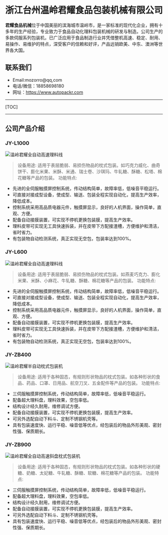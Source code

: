 # 浙江台州温岭君耀食品包装机械有限公司
**君耀食品机械**位于中国美丽的滨海城市温岭市，是一家标准的现代化企业，拥有十多年的生产经验，专业致力于食品自动化理料包装机械的研发与制造。公司生产的多款伺服系列包装机，已广泛应用于食品制造行业并凭借整机高速、稳定、耐用、易操作、易维护的特点，深受客户的信赖和好评，产品远销欧美、中东、澳洲等世界各大国。
## 联系我们
- Email:mozorro@qq,com
- 电话/微信：18858698180
- 网址：https://www.autopackr.com


----------


[TOC]


----------


## 公司产品介绍
### JY-L1000
![温岭君耀全自动高速理料线](https://ae01.alicdn.com/kf/U8b545fc8da9b467eb62691b12dce114ej.jpg)
>设备用途:
适用于表层脆弱、易损伤物品的枕式包装。如巧克力威化、曲奇饼干、膨化米果、米酥、米通、瑞士卷、沙琪玛、牛轧糖、酥糖、松塔、棉花糖等产品的包装。
功能特点:
- 先进的全伺服触摸屏控制系统，传动结构简单，故障率低，低噪音平稳运行。
- 可直接对接成型设备，使成型、输送、包装全程实现自动化，提高生产效率，降低成本。
- 控制系统采用高品质电器元件，触摸屏显示，良好的人机界面，操作简单，直观、方便。
-  配备自动接膜装置，可实现不停机更换包装膜，提高生产效率。
- 理料皮带可实现无工具快速拆装，并在皮带下方配接渣槽，方便维护和清洁，省时省力。
- 有包装物自动检测系统，真正实现无空包，包装率达到100%。

### JY-L600
![温岭君耀全自动高速理料线](https://ae01.alicdn.com/kf/Ue5da0c22215e4fcf9c801a051ac0e545M.jpg)
>设备用途:
适用于表层脆弱、易损伤物品的枕式包装。如燕麦巧克力、膨化米果、米酥、小麻花、牛轧糖、酥糖、棉花糖等产品的包装。
功能特点:
- 先进的全伺服触摸屏控制系统，传动结构简单，故障率低，低噪音平稳运行。
- 可直接对接成型设备，使成型、输送、包装全程实现自动化，提高生产效率，降低成本。
- 控制系统采用高品质电器元件，触摸屏显示，良好的人机界面，操作简单，直观、方便。
- 配备自动接膜装置，可实现不停机更换包装膜，提高生产效率。
- 理料皮带可实现无工具快速拆装，并在皮带下方配接渣槽，方便维护和清洁，省时省力。
- 有包装物自动检测系统，真正实现无空包，包装率达到100%。

### JY-ZB400
![温岭君耀半自动枕式包装机](https://ae01.alicdn.com/kf/Ua247e685910a403dafd1889fd243253cY.jpg)
>设备用途:
适用于各种固态，有规则形状物品的枕式包装。如各种形状的食品、药品、口罩、日用品、航空刀叉、五金配件等产品的包装。
功能特点:
- 三伺服触摸屏控制系统，传动结构简单，故障率低，低噪音平稳运行。
- 配备超大理料盘，理料效果，空包率低。
- 结构设计经久耐用，维修调试方便。
- 配备自动接膜装置，可实现不停机更换包装膜，提高生产效率。
- 可另外选配自动下料斗、定制不锈钢机壳等。
- 具有包装速度快、运行平稳、噪音低等优点，经包装后的物品外形美观、密封性强、保质期长。

### JY-ZB900
![温岭君耀全自动高速斜盘枕式包装机](https://ae01.alicdn.com/kf/U08479dab732a4d4dab5443de25ec1c23Q.jpg)
>设备用途:
适用于各种固态，有规则形状物品的枕式包装。如各种形状的硬糖、奶糖、太妃糖、牛轧糖、酥糖、软糖、棉花糖等产品的包装。
功能特点:
- 三伺服触摸屏控制系统，传动结构简单，故障率低，低噪音平稳运行。
- 配备超大理料盘，理料效果，空包率低。
- 结构设计经久耐用，维修调试方便。
- 配备自动接膜装置，可实现不停机更换包装膜，提高生产效率。
- 可另外选配自动下料斗、定制不锈钢机壳等。
- 具有包装速度快、运行平稳、噪音低等优点，经包装后的物品外形美观、密封性强、保质期长。



